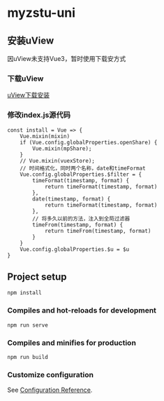 # myzstu-uni

## 安装uView
因uView未支持Vue3，暂时使用下载安方式
### 下载uView 
[uView下载安装](https://www.uviewui.com/components/install.html#下载安装)
### 修改index.js源代码
```javasrcipt
const install = Vue => {
	Vue.mixin(mixin) 
	if (Vue.config.globalProperties.openShare) {
		Vue.mixin(mpShare);
	}
	// Vue.mixin(vuexStore);
	// 时间格式化，同时两个名称，date和timeFormat
	Vue.config.globalProperties.$filter = {
		timeFormat(timestamp, format) {
			return timeFormat(timestamp, format)
		},
	    date(timestamp, format) {
			return timeFormat(timestamp, format)
		},
		// 将多久以前的方法，注入到全局过滤器
		timeFrom(timestamp, format) {
			return timeFrom(timestamp, format)
		}
	}
	Vue.config.globalProperties.$u = $u
}
```

## Project setup
```
npm install
```

### Compiles and hot-reloads for development
```
npm run serve
```

### Compiles and minifies for production
```
npm run build
```

### Customize configuration
See [Configuration Reference](https://cli.vuejs.org/config/).
